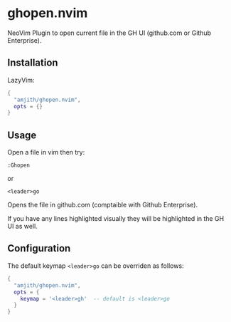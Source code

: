 # ghopen.nvim

NeoVim Plugin to open current file in the GH UI (github.com or Github Enterprise).

## Installation

LazyVim:

```lua
{
  "amjith/ghopen.nvim",
  opts = {}
}
```

## Usage

Open a file in vim then try:

```
:Ghopen
```

or

`<leader>go`

Opens the file in github.com (comptaible with Github Enterprise).

If you have any lines highlighted visually they will be highlighted in the GH UI as well.

## Configuration

The default keymap `<leader>go` can be overriden as follows:

```lua
{
  "amjith/ghopen.nvim",
  opts = {
    keymap = '<leader>gh'  -- default is <leader>go
  }
}
